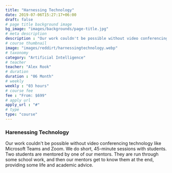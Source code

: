 ```yaml
---
title: "Harnessing Technology"
date: 2019-07-06T15:27:17+06:00
draft: false
# page title background image
bg_image: "images/backgrounds/page-title.jpg"
# meta description
description : "Our work couldn't be possible without video conferencing technology like Microsoft Teams and Zoom. We do short, 45-minute sessions with students. Two students are mentored by one of our mentors. They are run through some school work, and then our mentors get to know them at the end, providing some life and academic advice."
# course thumbnail
image: "images/reddirt/harnessingtechnology.webp"
# taxonomy
category: "Artificial Intelligence"
# teacher
teacher: "Alex Rook"
# duration
duration : "06 Month"
# weekly
weekly : "03 hours"
# course fee
fee : "From: $699"
# apply url
apply_url : "#"
# type
type: "course"
---
```



### Harenessing Technology

Our work couldn't be possible without video conferencing technology like Microsoft Teams and Zoom. We do short, 45-minute sessions with students. Two students are mentored by one of our mentors. They are run through some school work, and then our mentors get to know them at the end, providing some life and academic advice.</p>
